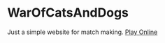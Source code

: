 # WarOfCatsAndDogs

Just a simple website for match making.
[Play Online](https://ahchao.github.io/WarOfCatsAndDogs/)
